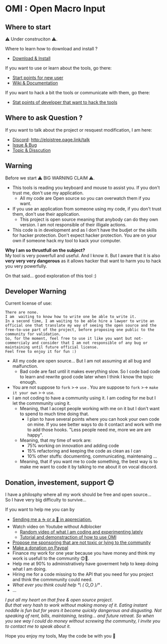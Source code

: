 # OMI : Open Macro Input

## Where to start
 ⚠️ Under construciton ⚠️. 
 
 Where to learn how to download and install ?
- [Download & Install](https://eloistree.itch.io/omi)
 
If you want to use or learn about the tools, go there:  
- [Start points for new user](https://github.com/EloiStree/2020_02_09_OpenMacroInput/projects/2)
- [Wiki & Documentation](https://github.com/EloiStree/OpenMacroInput/wiki)

If you want to hack a bit the tools or communicate with them, go there:  
- [Stat points of developer that want to hack the tools](https://github.com/EloiStree/2020_02_09_OpenMacroInput/projects/3)

## Where to ask Question ?

If you want to talk about the project or resquest modification, I am here:  
- [Discord](http://eloistree.page.link/talk): http://eloistree.page.link/talk
- [Issue & Bug](https://github.com/EloiStree/OpenMacroInput/issues)
- [Topic & Disscution](https://github.com/EloiStree/OpenMacroInput/discussions)

## Warning

Before we start ⚠️ BIG WARNING CLAIM ⚠️. 
- This tools is reading you keyboard and mouse to assist you. If you don't trust me, don't use my application. 
  - All my code are Open source so you can overwatch them if you want.
- If you use an application from someone using my code, if you don't trust them, don't use their application.
  - This project is open source meaning that anybody can do they own version. I am not responsible of their illigale actions.
- This code is in development and as I don't have the budjet or the skills for hacker protection. Don't expect hacker protection. You are on your own if someone hack my tool to kack your computer. 

**Why I am so thrustfull on the subject?**  
My tool is very powerfull and useful. And I know it. But I aware that it is also **very very very dangerous** as it allows hacker that want to harm you to hack you very powerfully.

On that said... good exploration of this tool :)


## Developer Warning

Current license of use:
```
There are none.
I am  waiting to know how to write one be able to write it.
In a second time, I am waiting to be able hire a lawyer to write an official one that translate my way of seeing the open source and the free-to-use part of the project, before proposing one public to the community for validation.
So, for the moment, feel free to use it like you want but not-commercialy and consider that I am not responsible of any bug or maintaining until future official license.
Feel free to enjoy it for fun :)
```

- All my code are open source... But I am not assuming at all bug and malfunction. 
  - Bad code are fast until it makes everything slow. So I code bad code to learn and rewrite good code later when I think I know the topic enough. 
- You are not suppose to `fork` >-> `use` . You are suppose to `fork` >-> `make it your own` >-> `use`.  
- I am not coding to have a community using it. I am coding for me but I let the commmunity using it. 
  - Meaning, that I accept people working with me on it but I don't want to spend to much time doing that.
    -  I plan to have several points where you can hook your own code on mine. If you see better ways to do it contact and work with me to add those hooks. "Less people need me, more we are are happy".
  - Meaning, that my time of work are:
    - 75% working on innovation and adding code
    - 15% refactoring and keeping the code as clean as I can
    - 10% other stuffs: documenting, communicating, maintenaing ...
  - Meaning, that if you want me to code something, the best way is to make me want to code it by talking to me about it on vocal discord.


## Donation, investement, support 😊

I have a philosphy where all my work should be free and open source...   
So I have very big difficulty to survive...  

If you want to help me you can by
- [Sending me a ☕ or a  🍺 in appreciation.](https://ko-fi.com/E1E21QCY5)
- Watch video on Youtube without Adblocker
  - [Random video of what I am coding and experimenting lately](https://www.youtube.com/channel/UComxuwj8ulaREOdtNwwhI-w/videos)
  - [Tutorial and demonstraction of how to use OMI](https://www.youtube.com/channel/UCXPtuBU3hHPDal83FyEaeHg/videos) 
- [Propose me sponsoring that are not toxic or lying to the community](http://elositree.page.link/discord)
- [Make a donation on Paypal](https://www.paypal.me/eloistree)
- Finance my work for one year because you have money and think my work is usefull to the community 😊🍺.
- Help me at 90% to administratively have goverment help to keep doing what I am doing.
- Hiring me for a code missing to the API that you need for you project and think the commmunity could need.
- _What ever you think could help °\ ( O_O  )/° ._
- ...

_I put all my heart on that free & open source project._   
_But that very hash to work without making money of it._
_Eating instant noddle is fun but for years it become quickly dangerous and disgusting._
_Not speaking of rent, bills, maintaining, testing... and future retreat._
_So when you see way I could do money without screwing the community, I invite you to contact me to speak about it._


   
Hope you enjoy my tools, May the code be with you 🤘



